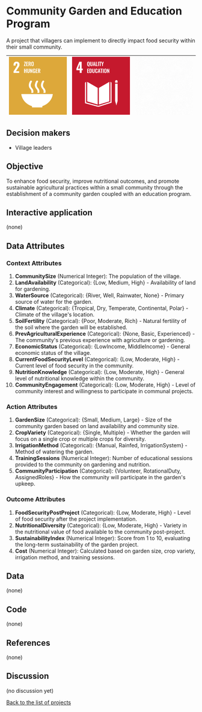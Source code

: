 # Community Garden and Education Program

A project that villagers can implement to directly impact food security within their small community.

<!-- Note: using reference-style links to let Jekyll's relative links
convert them to .html in GitHub pages -->
[goal_02_link]: ../goals/goal_02.md
[goal_04_link]: ../goals/goal_04.md

<!-- Insert SDG Icons and links-->
| [![Goal 02](../images/sdgs/E-WEB-Goal-02.png)][goal_02_link] | [![Goal 04](../images/sdgs/E-WEB-Goal-04.png)][goal_04_link] | ![](../images/sdgs/empty.png) |
|--------------------------------------------------------------|--------------------------------------------------------------|-------------------------------|

## Decision makers

- Village leaders

## Objective
To enhance food security, improve nutritional outcomes, and promote sustainable agricultural practices within a small
community through the establishment of a community garden coupled with an education program.

## Interactive application

<!-- Provide a link to the interactive application -->
(none)

## Data Attributes

### Context Attributes
1. **CommunitySize** (Numerical Integer): The population of the village.
2. **LandAvailability** (Categorical): {Low, Medium, High} - Availability of land for gardening.
3. **WaterSource** (Categorical): {River, Well, Rainwater, None} - Primary source of water for the garden.
4. **Climate** (Categorical): {Tropical, Dry, Temperate, Continental, Polar} - Climate of the village's location.
5. **SoilFertility** (Categorical): {Poor, Moderate, Rich} - Natural fertility of the soil where the garden will be established.
6. **PrevAgriculturalExperience** (Categorical): {None, Basic, Experienced} - The community's previous experience with agriculture or gardening.
7. **EconomicStatus** (Categorical): {LowIncome, MiddleIncome} - General economic status of the village.
8. **CurrentFoodSecurityLevel** (Categorical): {Low, Moderate, High} - Current level of food security in the community.
9. **NutritionKnowledge** (Categorical): {Low, Moderate, High} - General level of nutritional knowledge within the community.
10. **CommunityEngagement** (Categorical): {Low, Moderate, High} - Level of community interest and willingness to participate in communal projects.

### Action Attributes
1. **GardenSize** (Categorical): {Small, Medium, Large} - Size of the community garden based on land availability and community size.
2. **CropVariety** (Categorical): {Single, Multiple} - Whether the garden will focus on a single crop or multiple crops for diversity.
3. **IrrigationMethod** (Categorical): {Manual, Rainfed, IrrigationSystem} - Method of watering the garden.
4. **TrainingSessions** (Numerical Integer): Number of educational sessions provided to the community on gardening and nutrition.
5. **CommunityParticipation** (Categorical): {Volunteer, RotationalDuty, AssignedRoles} - How the community will participate in the garden's upkeep.

### Outcome Attributes
1. **FoodSecurityPostProject** (Categorical): {Low, Moderate, High} - Level of food security after the project implementation.
2. **NutritionalDiversity** (Categorical): {Low, Moderate, High} - Variety in the nutritional value of food available to the community post-project.
3. **SustainabilityIndex** (Numerical Integer): Score from 1 to 10, evaluating the long-term sustainability of the garden project.
4. **Cost** (Numerical Integer): Calculated based on garden size, crop variety, irrigation method, and training sessions.

## Data

<!-- Describe the data that is used to evaluate the decisions -->
(none)

## Code

<!-- Point to the repo that contains the code -->
(none)

## References

<!-- Provide a list of references or other resources used in the project -->
(none)

## Discussion

<!-- Provide a link to a space for discussion or comments -->
(no discussion yet)

[Back to the list of projects](../README.md)
